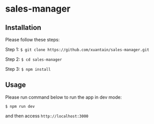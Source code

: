 # sales-manager

## Installation
Please follow these steps:

Step 1: `$ git clone https://github.com/xuantain/sales-manager.git`

Step 2: `$ cd sales-manager`

Step 3: `$ npm install`


## Usage
Please run command below to run the app in dev mode:

`$ npm run dev`

and then access `http://localhost:3000`
